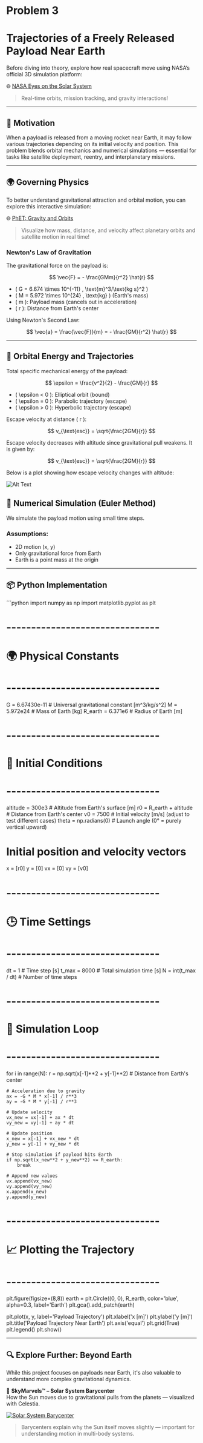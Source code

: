 # Problem 3

# Trajectories of a Freely Released Payload Near Earth

Before diving into theory, explore how real spacecraft move using NASA’s official 3D simulation platform:

🌐 [NASA Eyes on the Solar System](https://eyes.nasa.gov/)

> Real-time orbits, mission tracking, and gravity interactions!

---

## 🎯 Motivation

When a payload is released from a moving rocket near Earth, it may follow various trajectories depending on its initial velocity and position. This problem blends orbital mechanics and numerical simulations — essential for tasks like satellite deployment, reentry, and interplanetary missions.

---

## 🌍 Governing Physics

To better understand gravitational attraction and orbital motion, you can explore this interactive simulation:

🌐 [PhET: Gravity and Orbits](https://phet.colorado.edu/en/simulation/gravity-and-orbits)

> Visualize how mass, distance, and velocity affect planetary orbits and satellite motion in real time!


### Newton's Law of Gravitation

The gravitational force on the payload is:

$$
\vec{F} = - \frac{GMm}{r^2} \hat{r}
$$

- \( G = 6.674 \times 10^{-11} \, \text{m}^3/\text{kg s}^2 \)
- \( M = 5.972 \times 10^{24} \, \text{kg} \) (Earth's mass)
- \( m \): Payload mass (cancels out in acceleration)
- \( r \): Distance from Earth's center

Using Newton's Second Law:

$$
\vec{a} = \frac{\vec{F}}{m} = - \frac{GM}{r^2} \hat{r}
$$

---

## 🌌 Orbital Energy and Trajectories

Total specific mechanical energy of the payload:

$$
\epsilon = \frac{v^2}{2} - \frac{GM}{r}
$$

- \( \epsilon < 0 \): Elliptical orbit (bound)
- \( \epsilon = 0 \): Parabolic trajectory (escape)
- \( \epsilon > 0 \): Hyperbolic trajectory (escape)

Escape velocity at distance \( r \):

$$
v_{\text{esc}} = \sqrt{\frac{2GM}{r}}
$$

Escape velocity decreases with altitude since gravitational pull weakens. It is given by:

$$
v_{\text{esc}} = \sqrt{\frac{2GM}{r}}
$$

Below is a plot showing how escape velocity changes with altitude:

![ Alt Text](888.png)

## 🧮 Numerical Simulation (Euler Method)

We simulate the payload motion using small time steps.

### Assumptions:
- 2D motion (x, y)
- Only gravitational force from Earth
- Earth is a point mass at the origin

---

## 📦 Python Implementation

´´´python
import numpy as np
import matplotlib.pyplot as plt

# -------------------------------
# 🌍 Physical Constants
# -------------------------------
G = 6.67430e-11        # Universal gravitational constant [m^3/kg/s^2]
M = 5.972e24           # Mass of Earth [kg]
R_earth = 6.371e6      # Radius of Earth [m]

# -------------------------------
# 🚀 Initial Conditions
# -------------------------------
altitude = 300e3                   # Altitude from Earth's surface [m]
r0 = R_earth + altitude            # Distance from Earth's center
v0 = 7500                          # Initial velocity [m/s] (adjust to test different cases)
theta = np.radians(0)             # Launch angle (0° = purely vertical upward)

# Initial position and velocity vectors
x = [r0]
y = [0]
vx = [0]
vy = [v0]

# -------------------------------
# 🕒 Time Settings
# -------------------------------
dt = 1                             # Time step [s]
t_max = 8000                       # Total simulation time [s]
N = int(t_max / dt)               # Number of time steps

# -------------------------------
# 🔁 Simulation Loop
# -------------------------------
for i in range(N):
    r = np.sqrt(x[-1]**2 + y[-1]**2)  # Distance from Earth's center

    # Acceleration due to gravity
    ax = -G * M * x[-1] / r**3
    ay = -G * M * y[-1] / r**3

    # Update velocity
    vx_new = vx[-1] + ax * dt
    vy_new = vy[-1] + ay * dt

    # Update position
    x_new = x[-1] + vx_new * dt
    y_new = y[-1] + vy_new * dt

    # Stop simulation if payload hits Earth
    if np.sqrt(x_new**2 + y_new**2) <= R_earth:
        break

    # Append new values
    vx.append(vx_new)
    vy.append(vy_new)
    x.append(x_new)
    y.append(y_new)

# -------------------------------
# 📈 Plotting the Trajectory
# -------------------------------
plt.figure(figsize=(8,8))
earth = plt.Circle((0, 0), R_earth, color='blue', alpha=0.3, label='Earth')
plt.gca().add_patch(earth)

plt.plot(x, y, label='Payload Trajectory')
plt.xlabel('x [m]')
plt.ylabel('y [m]')
plt.title('Payload Trajectory Near Earth')
plt.axis('equal')
plt.grid(True)
plt.legend()
plt.show()

---

## 🔍 Explore Further: Beyond Earth

While this project focuses on payloads near Earth, it's also valuable to understand more complex gravitational dynamics.

🎥 **SkyMarvels™ – Solar System Barycenter**  
How the Sun moves due to gravitational pulls from the planets — visualized with Celestia.

[![Solar System Barycenter](https://img.youtube.com/vi/1iSR3Yw6FXo/0.jpg)](https://www.youtube.com/watch?v=1iSR3Yw6FXo)

> Barycenters explain why the Sun itself moves slightly — important for understanding motion in multi-body systems.

